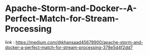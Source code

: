 # Apache-Storm-and-Docker--A-Perfect-Match-for-Stream-Processing
link : https://medium.com/@khansaad45678900/apache-storm-and-docker-a-perfect-match-for-stream-processing-378e5d4f2dd7
